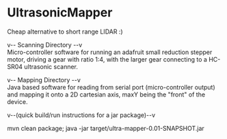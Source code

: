 # UltrasonicMapper
Cheap alternative to short range LIDAR :)

v-- Scanning Directory --v  
Micro-controller software for running an adafruit small reduction stepper motor, driving a gear with ratio 1:4, with the larger gear connecting to a HC-SR04 ultrasonic scanner.  

v-- Mapping Directory --v  
Java based software for reading from serial port (micro-controller output) and mapping it onto a 2D cartesian axis, maxY being the "front" of the device.  

v--(quick build/run instructions for a jar package)--v  

mvn clean package; java -jar target/ultra-mapper-0.01-SNAPSHOT.jar  
